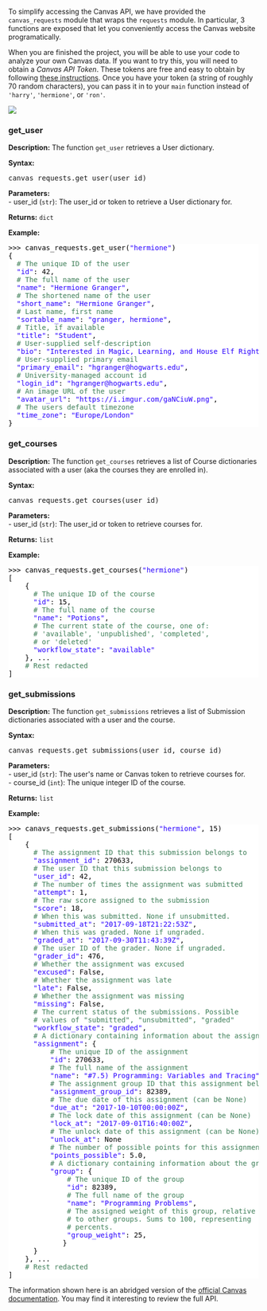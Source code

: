 


<p>To simplify accessing the Canvas API, we have provided the <code>canvas_requests</code> module that wraps the <code>requests</code> module. In particular, 3 functions are exposed that let you conveniently access the Canvas website programatically.</p>

<p>When you are finished the project, you will be able to use your code to analyze your own Canvas data. If you want to try this, you will need to obtain a <i>Canvas API Token</i>. These tokens are free and easy to obtain by following <a href="https://community.canvaslms.com/docs/DOC-10806-4214724194" target="_blank" rel="noopener noreferrer">these instructions</a>. Once you have your token (a string of roughly 70 random characters), you can pass it in to your <code>main</code> function instead of <code>'harry'</code>, <code>'hermione'</code>, or <code>'ron'</code>.</p>

<img src="server_diagram.png" />


<h3>get_user</h3>
<p><strong>Description:</strong> The function <code>get_user</code> retrieves a User dictionary.</p>
<p><strong>Syntax:</strong>
<pre>canvas_requests.get_user(user_id)</pre>
<p><strong>Parameters:</strong><br>
- user_id (<code>str</code>): The user_id or token to retrieve a User dictionary for.</p>
<p><strong>Returns:</strong> <code>dict</code></p>
<p><strong>Example:</strong>
<pre style="color: #000000; background: #ffffff;">
>>> canvas_requests.get_user(<span style="color: #2a00ff;">"hermione"</span>)
{
  <span style="color: #3f7f59;"># The unique ID of the user</span>
  <span style="color: #2a00ff;">"id"</span>: 42,
  <span style="color: #3f7f59;"># The full name of the user</span>
  <span style="color: #2a00ff;">"name"</span>: <span style="color: #2a00ff;">"Hermione Granger"</span>,
  <span style="color: #3f7f59;"># The shortened name of the user</span>
  <span style="color: #2a00ff;">"short_name"</span>: <span style="color: #2a00ff;">"Hermione Granger"</span>,
  <span style="color: #3f7f59;"># Last name, first name</span>
  <span style="color: #2a00ff;">"sortable_name"</span>: <span style="color: #2a00ff;">"granger, hermione"</span>,
  <span style="color: #3f7f59;"># Title, if available</span>
  <span style="color: #2a00ff;">"title"</span>: <span style="color: #2a00ff;">"Student"</span>,
  <span style="color: #3f7f59;"># User-supplied self-description</span>
  <span style="color: #2a00ff;">"bio"</span>: <span style="color: #2a00ff;">"Interested in Magic, Learning, and House Elf Rights"</span>,
  <span style="color: #3f7f59;"># User-supplied primary email</span>
  <span style="color: #2a00ff;">"primary_email"</span>: <span style="color: #2a00ff;">"hgranger@hogwarts.edu"</span>,
  <span style="color: #3f7f59;"># University-managed account id</span>
  <span style="color: #2a00ff;">"login_id"</span>: <span style="color: #2a00ff;">"hgranger@hogwarts.edu"</span>,
  <span style="color: #3f7f59;"># An image URL of the user</span>
  <span style="color: #2a00ff;">"avatar_url"</span>: <span style="color: #2a00ff;">"https://i.imgur.com/gaNCiuW.png"</span>,
  <span style="color: #3f7f59;"># The users default timezone</span>
  <span style="color: #2a00ff;">"time_zone"</span>: <span style="color: #2a00ff;">"Europe/London"</span>
}
</pre>
</p>

<h3>get_courses</h3>
<p><strong>Description:</strong> The function <code>get_courses</code> retrieves a list of Course dictionaries associated with a user (aka the courses they are enrolled in).</p>
<p><strong>Syntax:</strong>
<pre>canvas_requests.get_courses(user_id)</pre>
<p><strong>Parameters:</strong><br>
- user_id (<code>str</code>): The user_id or token to retrieve courses for.</p>
<p><strong>Returns:</strong> <code>list</code></p>
<p><strong>Example:</strong>
<pre style="color: #000000; background: #ffffff;">
>>> canvas_requests.get_courses(<span style="color: #2a00ff;">"hermione"</span>)
[
    {
      <span style="color: #3f7f59;"># The unique ID of the course</span>
      <span style="color: #2a00ff;">"id"</span>: 15,
      <span style="color: #3f7f59;"># The full name of the course</span>
      <span style="color: #2a00ff;">"name"</span>: <span style="color: #2a00ff;">"Potions"</span>,
      <span style="color: #3f7f59;"># The current state of the course, one of:</span>
      <span style="color: #3f7f59;"># 'available', 'unpublished', 'completed', </span>
      <span style="color: #3f7f59;"># or 'deleted'</span>
      <span style="color: #2a00ff;">"workflow_state"</span>: <span style="color: #2a00ff;">"available"</span>
    }, ...
    <span style="color: #3f7f59;"># Rest redacted</span>
]
</pre>
</p>

<h3>get_submissions</h3>
<p><strong>Description:</strong> The function <code>get_submissions</code> retrieves a list of Submission dictionaries associated with a user and the course.</p>
<p><strong>Syntax:</strong>
<pre>canvas_requests.get_submissions(user_id, course_id)</pre>
<p><strong>Parameters:</strong><br>
- user_id (<code>str</code>): The user's name or Canvas token to retrieve courses for.<br>
- course_id (<code>int</code>): The unique integer ID of the course.</p>
<p><strong>Returns:</strong> <code>list</code></p>
<p><strong>Example:</strong>
<pre style="color: #000000; background: #ffffff;">
>>> canavs_requests.get_submissions(<span style="color: #2a00ff;">"hermione"</span>, 15)
[
    {
      <span style="color: #3f7f59;"># The assignment ID that this submission belongs to</span>
      <span style="color: #2a00ff;">"assignment_id"</span>: 270633,
      <span style="color: #3f7f59;"># The user ID that this submission belongs to</span>
      <span style="color: #2a00ff;">"user_id"</span>: 42,
      <span style="color: #3f7f59;"># The number of times the assignment was submitted</span>
      <span style="color: #2a00ff;">"attempt"</span>: 1,
      <span style="color: #3f7f59;"># The raw score assigned to the submission</span>
      <span style="color: #2a00ff;">"score"</span>: 18,
      <span style="color: #3f7f59;"># When this was submitted. None if unsubmitted.</span>
      <span style="color: #2a00ff;">"submitted_at"</span>: <span style="color: #2a00ff;">"2017-09-18T21:22:53Z"</span>,
      <span style="color: #3f7f59;"># When this was graded. None if ungraded.</span>
      <span style="color: #2a00ff;">"graded_at"</span>: <span style="color: #2a00ff;">"2017-09-30T11:43:39Z"</span>,
      <span style="color: #3f7f59;"># The user ID of the grader. None if ungraded.</span>
      <span style="color: #2a00ff;">"grader_id"</span>: 476,
      <span style="color: #3f7f59;"># Whether the assignment was excused</span>
      <span style="color: #2a00ff;">"excused"</span>: False,
      <span style="color: #3f7f59;"># Whether the assignment was late</span>
      <span style="color: #2a00ff;">"late"</span>: False,
      <span style="color: #3f7f59;"># Whether the assignment was missing</span>
      <span style="color: #2a00ff;">"missing"</span>: False,
      <span style="color: #3f7f59;"># The current status of the submissions. Possible</span>
      <span style="color: #3f7f59;"># values of "submitted", "unsubmitted", "graded"</span>
      <span style="color: #2a00ff;">"workflow_state"</span>: <span style="color: #2a00ff;">"graded"</span>,
      <span style="color: #3f7f59;"># A dictionary containing information about the assignment</span>
      <span style="color: #2a00ff;">"assignment"</span>: {
          <span style="color: #3f7f59;"># The unique ID of the assignment</span>
          <span style="color: #2a00ff;">"id"</span>: 270633,
          <span style="color: #3f7f59;"># The full name of the assignment</span>
          <span style="color: #2a00ff;">"name"</span>: <span style="color: #2a00ff;">"#7.5) Programming: Variables and Tracing"</span>,
          <span style="color: #3f7f59;"># The assignment group ID that this assignment belongs to</span>
          <span style="color: #2a00ff;">"assignment_group_id"</span>: 82389,
          <span style="color: #3f7f59;"># The due date of this assignment (can be None)</span>
          <span style="color: #2a00ff;">"due_at"</span>: <span style="color: #2a00ff;">"2017-10-10T00:00:00Z"</span>,
          <span style="color: #3f7f59;"># The lock date of this assignment (can be None)</span>
          <span style="color: #2a00ff;">"lock_at"</span>: <span style="color: #2a00ff;">"2017-09-01T16:40:00Z"</span>,
          <span style="color: #3f7f59;"># The unlock date of this assignment (can be None)</span>
          <span style="color: #2a00ff;">"unlock_at"</span>: None
          <span style="color: #3f7f59;"># The number of possible points for this assignment (can be None)</span>
          <span id="assignment-points_possible" style="color: #2a00ff;">"points_possible"</span>: 5.0,
          <span style="color: #3f7f59;"># A dictionary containing information about the group</span>
          <span style="color: #2a00ff;">"group"</span>: {
              <span style="color: #3f7f59;"># The unique ID of the group</span>
              <span style="color: #2a00ff;">"id"</span>: 82389,
              <span style="color: #3f7f59;"># The full name of the group</span>
              <span style="color: #2a00ff;">"name"</span>: <span style="color: #2a00ff;">"Programming Problems"</span>,
              <span style="color: #3f7f59;"># The assigned weight of this group, relative</span>
              <span style="color: #3f7f59;"># to other groups. Sums to 100, representing</span>
              <span style="color: #3f7f59;"># percents.</span>
              <span style="color: #2a00ff;">"group_weight"</span>: 25,
             }
      }
    }, ...
    <span style="color: #3f7f59;"># Rest redacted</span>
]
</pre>
</p>

<p>The information shown here is an abridged version of the <a href="https://canvas.instructure.com/doc/api/courses.html" target="_blank" rel="noopener noreferrer">official Canvas documentation</a>. You may find it interesting to review the full API. </p>